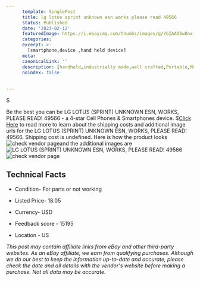 ```yaml
---
      template: SinglePost
      title: lg lotus sprint unknown esn works please read 49566
      status: Published
      date: '2023-02-12'
      featuredImage: https://i.ebayimg.com/thumbs/images/g/YbIAAOSw8nxio5fD/s-l225.jpg
      categories: 
      excerpt: >-
        [smartphone,device ,hand held device]
      meta:
      canonicalLink: ''
      description: [handheld,industrially made,well crafted,Portable,Mobile,Compact,Convenient,Lightweight,Maneuverable,Man-portable,Miniature,Carriable,Hand-held,Light,Holdable,Transportable,Mobile device,Pocket-sized,On-the-go,Wireless,Cordless,Compact size,Convenient size, smartphone,device ,hand held device]
      noindex: false
      
        
---
```

$

Be the best you can be  LG LOTUS (SPRINT) UNKNOWN ESN, WORKS, PLEASE READ! 49566 - a 4-star Cell Phones & Smartphones device.
$[Click Here](https://www.ebay.com/itm/185460228612?hash=item2b2e4a8204%3Ag%3AYbIAAOSw8nxio5fD&mkevt=1&mkcid=1&mkrid=711-53200-19255-0&campid=%253CePNCampaignId%253E&customid=%253CreferenceId%253E&toolid=10049) to read more to learn about the shipping costs and additional image urls for the LG LOTUS (SPRINT) UNKNOWN ESN, WORKS, PLEASE READ! 49566. Shipping cost is undefined. Here is how the product looks ![check vendor page](https://i.ebayimg.com/thumbs/images/g/YbIAAOSw8nxio5fD/s-l225.jpg)and the additional images are![LG LOTUS (SPRINT) UNKNOWN ESN, WORKS, PLEASE READ! 49566](https://i.ebayimg.com/images/g/YbIAAOSw8nxio5fD/s-l1600.jpg)![check vendor page](https://origin-galleryplus.ebayimg.com/ws/web/185460228612_2_0_1/225x225.jpg,https://origin-galleryplus.ebayimg.com/ws/web/185460228612_3_0_1/225x225.jpg,https://origin-galleryplus.ebayimg.com/ws/web/185460228612_4_0_1/225x225.jpg)



 ## Technical Facts 



     
      

 - Condition- For parts or not working 


      

 - Listed Price- 18.05 


      

 - Currency- USD 


      

 - Feedback score - 15195 


      

 - Location - US 


      
      

 *_This post may contain affiliate links from eBay and other third-party websites. As an eBay affiliate, we earn from qualifying purchases. Although we do our best to keep the information up-to-date and accurate, please check the date and all details with the vendor's website before making a purchase. Not all data may be accurate._*






